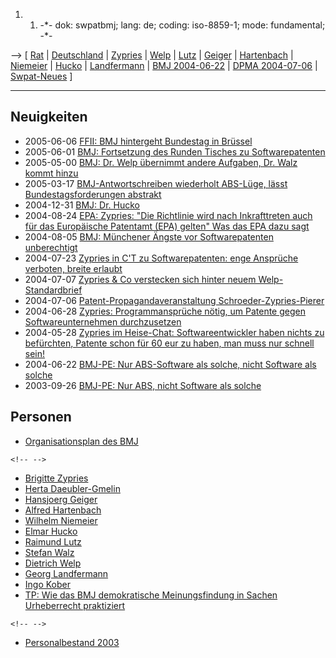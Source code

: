 1.  1.  -\*- dok: swpatbmj; lang: de; coding: iso-8859-1; mode:
        fundamental; -\*-

\--\> \[ [ Rat](SwpatconsiliumDe "wikilink") \| [
Deutschland](SwpatdeDe "wikilink") \| [
Zypries](BrigitteZypriesDe "wikilink") \| [
Welp](DietrichWelpDe "wikilink") \| [ Lutz](RaimundLutzDe "wikilink") \|
[ Geiger](HansjoergGeigerDe "wikilink") \| [
Hartenbach](AlfredHartenbachDe "wikilink") \| [
Niemeier](WilhelmNiemeierDe "wikilink") \| [
Hucko](ElmarHuckoDe "wikilink") \| [
Landfermann](HansGeorgLandfermannDe "wikilink") \| [ BMJ
2004-06-22](Bmj040622De "wikilink") \| [ DPMA
2004-07-06](Dpma040706De "wikilink") \| [
Swpat-Neues](SwpatcninoDe "wikilink") \]

------------------------------------------------------------------------

## Neuigkeiten

-   2005-06-06 [FFII: BMJ hintergeht Bundestag in
    Brüssel](http:Trilog050606De "wikilink")
-   2005-06-01 [BMJ: Fortsetzung des Runden Tisches zu
    Softwarepatenten](http://www.bmj.bund.de/enid/ffe004b09625cf0b12edac776cc890cc,225353707265737365617274696b656c5f6964092d0932313530093a096d795f79656172092d0932303035093a096d795f6d6f6e7468092d093036/Presse/Pressemitteilungen_58.html "wikilink")
-   2005-05-00 [ BMJ: Dr. Welp übernimmt andere Aufgaben, Dr. Walz kommt
    hinzu](StefanWalzDe "wikilink")
-   2005-03-17 [ BMJ-Antwortschreiben wiederholt ABS-Lüge, lässt
    Bundestagsforderungen abstrakt](LtrBmjRink0503De "wikilink")
-   2004-12-31 [ BMJ: Dr.
    Hucko](ElmarHuckoDe_wechelt_in_den_Ruhestand,_sein_Nachfolger_wird_Dr._Wilhelm_Niemeier "wikilink")
-   2004-08-24 [ EPA: Zypries: \"Die Richtlinie wird nach Inkrafttreten
    auch für das Europäische Patentamt (EPA) gelten\" Was das EPA dazu
    sagt](Epa040824De "wikilink")
-   2004-08-05 [ BMJ: Münchener Ängste vor Softwarepatenten
    unberechtigt](Bmj040805De "wikilink")
-   2004-07-23 [ Zypries in C\'T zu Softwarepatenten: enge Ansprüche
    verboten, breite erlaubt](Zypries040723De "wikilink")
-   2004-07-07 [ Zypries & Co verstecken sich hinter neuem
    Welp-Standardbrief](Welp0407De "wikilink")
-   2004-07-06 [ Patent-Propagandaveranstaltung
    Schroeder-Zypries-Pierer](Dpma040706De "wikilink")
-   2004-06-28 [ Zypries: Programmansprüche nötig, um Patente gegen
    Softwareunternehmen durchzusetzen](Zypries040628De "wikilink")
-   2004-05-28 [ Zypries im Heise-Chat: Softwareentwickler haben nichts
    zu befürchten, Patente schon für 60 eur zu haben, man muss nur
    schnell sein!](HeiseZypries040528De "wikilink")
-   2004-06-22 [ BMJ-PE: Nur ABS-Software als solche, nicht Software als
    solche](Bmj040622De "wikilink")
-   2003-09-26 [BMJ-PE: Nur ABS, nicht Software als
    solche](http://swpat.ffii.org/papiere/europarl0309/bmj030926/ "wikilink")

## Personen

-   [Organisationsplan des
    BMJ](http://www.kopien-brauchen-originale.de/media/archive/108.pdf "wikilink")

```{=html}
<!-- -->
```
-   [ Brigitte Zypries](BrigitteZypriesDe "wikilink")
-   [ Herta Daeubler-Gmelin](SwpatdgmelinDe "wikilink")
-   [ Hansjoerg Geiger](HansjoergGeigerDe "wikilink")
-   [ Alfred Hartenbach](AlfredHartenbachDe "wikilink")
-   [ Wilhelm Niemeier](WilhelmNiemeierDe "wikilink")
-   [ Elmar Hucko](ElmarHuckoDe "wikilink")
-   [ Raimund Lutz](RaimundLutzDe "wikilink")
-   [ Stefan Walz](StefanWalzDe "wikilink")
-   [ Dietrich Welp](DietrichWelpDe "wikilink")
-   [ Georg Landfermann](GeorgLandfermannDe "wikilink")
-   [ Ingo Kober](SwpatkoberDe "wikilink")
-   [TP: Wie das BMJ demokratische Meinungsfindung in Sachen
    Urheberrecht
    praktiziert](http://www.heise.de/tp/deutsch/special/copy/15660/1.html "wikilink")

```{=html}
<!-- -->
```
-   [Personalbestand
    2003](http://www.bmj.bund.de/media/archive/686.pdf "wikilink")
